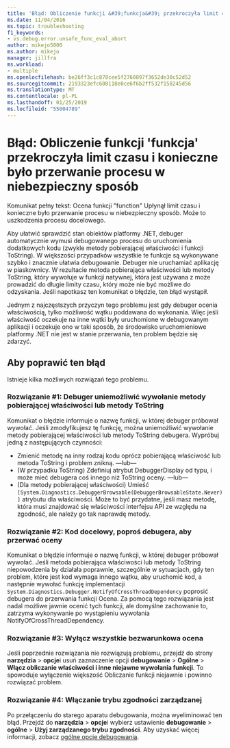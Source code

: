 ```yaml
---
title: 'Błąd: Obliczenie funkcji &#39;funkcja&#39; przekroczyła limit czasu i konieczne było przerwanie procesu w niebezpieczny sposób | Dokumentacja firmy Microsoft'
ms.date: 11/04/2016
ms.topic: troubleshooting
f1_keywords:
- vs.debug.error.unsafe_func_eval_abort
author: mikejo5000
ms.author: mikejo
manager: jillfra
ms.workload:
- multiple
ms.openlocfilehash: be26ff3c1c878cee5f2760897f3652de30c52d52
ms.sourcegitcommit: 2193323efc608118e0ce6f6b2ff532f158245d56
ms.translationtype: MT
ms.contentlocale: pl-PL
ms.lasthandoff: 01/25/2019
ms.locfileid: "55004789"
---
```

# <a name="error-evaluating-the-function-39function39-timed-out-and-needed-to-be-aborted-in-an-unsafe-way"></a>Błąd: Obliczenie funkcji &#39;funkcja&#39; przekroczyła limit czasu i konieczne było przerwanie procesu w niebezpieczny sposób

Komunikat pełny tekst: Ocena funkcji "function" Upłynął limit czasu i konieczne było przerwanie procesu w niebezpieczny sposób. Może to uszkodzenia procesu docelowego. 

Aby ułatwić sprawdzić stan obiektów platformy .NET, debuger automatycznie wymusi debugowanego procesu do uruchomienia dodatkowych kodu (zwykle metody pobierającej właściwości i funkcji ToString). W większości przypadków wszystkie te funkcje są wykonywane szybko i znacznie ułatwia debugowanie. Debuger nie uruchamiać aplikację w piaskownicy. W rezultacie metoda pobierająca właściwości lub metody ToString, który wywołuje w funkcji natywnej, która jest używana z może prowadzić do długie limity czasu, który może nie być możliwe do odzyskania. Jeśli napotkasz ten komunikat o błędzie, ten błąd wystąpił.
 
Jednym z najczęstszych przyczyn tego problemu jest gdy debuger ocenia właściwością, tylko możliwość wątku poddawana do wykonania. Więc jeśli właściwość oczekuje na inne wątki były uruchomione w debugowanym aplikacji i oczekuje ono w taki sposób, że środowisko uruchomieniowe platformy .NET nie jest w stanie przerwania, ten problem będzie się zdarzyć.
 
## <a name="to-correct-this-error"></a>Aby poprawić ten błąd
 
Istnieje kilka możliwych rozwiązań tego problemu.
 
### <a name="solution-1-prevent-the-debugger-from-calling-the-getter-property-or-tostring-method"></a>Rozwiązanie #1: Debuger uniemożliwić wywołanie metody pobierającej właściwości lub metody ToString
 
Komunikat o błędzie informuje o nazwę funkcji, w której debuger próbował wywołać. Jeśli zmodyfikujesz tę funkcję, można uniemożliwić wywołanie metody pobierającej właściwości lub metody ToString debugera. Wypróbuj jedną z następujących czynności:
 
* Zmienić metodę na inny rodzaj kodu oprócz pobierającą właściwość lub metoda ToString i problem znikną.
    —lub—
* (W przypadku ToString) Zdefiniuj atrybut DebuggerDisplay od typu, i może mieć debugera coś innego niż ToString oceny.
    —lub—
* (Dla metody pobierającej właściwości) Umieść `[System.Diagnostics.DebuggerBrowsable(DebuggerBrowsableState.Never)]` atrybutu dla właściwości. Może to być przydatne, jeśli masz metodę, która musi znajdować się właściwości interfejsu API ze względu na zgodność, ale należy go tak naprawdę metody.
 
### <a name="solution-2-have-the-target-code-ask-the-debugger-to-abort-the-evaluation"></a>Rozwiązanie #2: Kod docelowy, poproś debugera, aby przerwać oceny
 
Komunikat o błędzie informuje o nazwę funkcji, w której debuger próbował wywołać. Jeśli metoda pobierająca właściwości lub metody ToString niepowodzenia by działała poprawnie, szczególnie w sytuacjach, gdy ten problem, które jest kod wymaga innego wątku, aby uruchomić kod, a następnie wywołać funkcję implementacji `System.Diagnostics.Debugger.NotifyOfCrossThreadDependency` poprosić debugera do przerwania funkcji Ocena. Za pomocą tego rozwiązania jest nadal możliwe jawnie ocenić tych funkcji, ale domyślne zachowanie to, zatrzyma wykonywanie po wystąpieniu wywołania NotifyOfCrossThreadDependency.
 
### <a name="solution-3-disable-all-implicit-evaluation"></a>Rozwiązanie #3: Wyłącz wszystkie bezwarunkowa ocena
 
Jeśli poprzednie rozwiązania nie rozwiązują problemu, przejdź do strony **narzędzia** > **opcje**i usuń zaznaczenie opcji **debugowanie**  >   **Ogólne** > **Włącz obliczanie właściwości i inne niejawne wywołania funkcji**. To spowoduje wyłączenie większość Obliczanie funkcji niejawnie i powinno rozwiązać problem.

### <a name="solution-4-enable-managed-compatibility-mode"></a>Rozwiązanie #4: Włączanie trybu zgodności zarządzanej

Po przełączeniu do starego aparatu debugowania, można wyeliminować ten błąd. Przejdź do **narzędzia** > **opcje**i wybierz ustawienie **debugowanie** > **ogólne**  >  **Użyj zarządzanego trybu zgodności**. Aby uzyskać więcej informacji, zobacz [ogólne opcje debugowania](../debugger/general-debugging-options-dialog-box.md).
